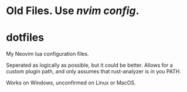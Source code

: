 # Old Files. Use *nvim config*.

# dotfiles
My Neovim lua configuration files.

Seperated as logically as possible, but it could be better. Allows for a custom plugin path, and only assumes that rust-analyzer is in you PATH.

Works on Windows, unconfirmed on Linux or MacOS.
